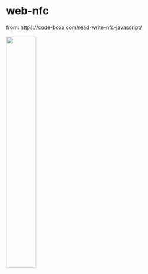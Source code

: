 # web-nfc
from: https://code-boxx.com/read-write-nfc-javascript/ <br/> <br/>
<img src="https://user-images.githubusercontent.com/22716018/213456206-2542ef3c-bbdc-4fdf-8e18-e26699d92d72.png" width=40%>
